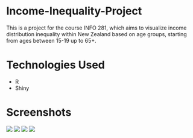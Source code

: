 # Income-Inequality-Project
This is a project for the course INFO 281, which aims to visualize income distribution inequality within New Zealand based on age groups, starting from ages between 15-19 up to 65+.

# Technologies Used
- R
- Shiny

# Screenshots
<img src ="https://user-images.githubusercontent.com/26127333/69922035-35cb0380-14fd-11ea-9a6c-2891a4b8d77d.PNG" />
<img src ="https://user-images.githubusercontent.com/26127333/69922036-38c5f400-14fd-11ea-8e87-50acdc64f91f.PNG" />
<img src ="https://user-images.githubusercontent.com/26127333/69922038-3bc0e480-14fd-11ea-8b9c-624fd0ff3f3c.PNG" />
<img src ="https://user-images.githubusercontent.com/26127333/69922041-3f546b80-14fd-11ea-939d-e6e9d6dab968.PNG" />